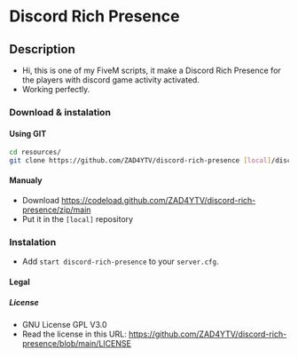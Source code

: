 # Discord Rich Presence

## Description

- Hi, this is one of my FiveM scripts, it make a Discord Rich Presence for the players with discord game activity activated.
- Working perfectly.

### Download & instalation

#### Using GIT

```sh
cd resources/
git clone https://github.com/ZAD4YTV/discord-rich-presence [local]/discord-rich-presence
```

#### Manualy

- Download <https://codeload.github.com/ZAD4YTV/discord-rich-presence/zip/main>
- Put it in the `[local]` repository

### Instalation

- Add `start discord-rich-presence` to your `server.cfg`.

#### Legal

##### License

- GNU License GPL V3.0
- Read the license in this URL: <https://github.com/ZAD4YTV/discord-rich-presence/blob/main/LICENSE>
